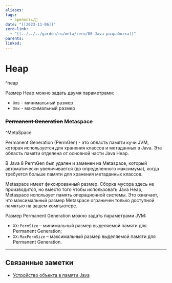 ```yaml
---
aliases: 
tags:
  - зрелость/🌱
date: "[[2023-11-06]]"
zero-link:
  - "[[../../../garden/ru/meta/zero/00 Java разработка]]"
parents: 
linked: 
---
```

#  Heap
^heap


Размер Heap можно задать двумя параметрами:
- `Xms` - минимальный размер
- `Xmx` - максимальный размер

### ~~Permanent Generation~~ Metaspace
^MetaSpace

Permanent Generation (PermGen) - это область памяти кучи JVM, которая используется для хранения классов и метаданных в Java. Эта область памяти отделена от основной части Java Heap.

В Java 8 PermGen был удален и заменен на Metaspace, который автоматически увеличивается (до определенного максимума), когда требуется больше памяти для хранения метаданных классов.

Metaspace имеет фиксированный размер. Сборка мусора здесь не производится, но вместо того чтобы использовать Java Heap, Metaspace использует память операционной системы. Это означает, что максимальный размер Metaspace ограничен только доступной памятью на вашем компьютере.

Размер Permanent Generation можно задать параметрами JVM:
- `XX:PermSize` – минимальный размер выделяемой памяти для Permanent Generation;
- `XX:MaxPermSize` – максимальный размер выделяемой памяти для Permanent Generation.



***
## Связанные заметки
- [Устройство объекта в памяти Java](Устройство%20объекта%20в%20памяти%20Java.md)